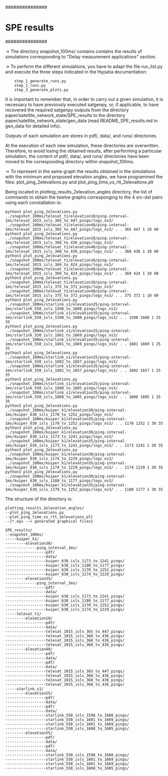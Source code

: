 ###############
# SPE results
###############

-> The directory snapshot_100ms/ contains contains the results of simulations corresponding to "Delay measurement applications" section.

-> To perform the different simulations, you have to adapt the file run_list.py and execute the three steps indicated in the Hypatia documentation:
```
    step_1_generate_runs.py
    step_2_runs.py
    step_3_generate_plots.py
```
    
It is important to remember that, in order to carry out a given simulation, it is necessary to have previously executed satgenpy, or, if applicable, to have recovered the required satgenpy outputs from the directory paper/satellite_network_state/SPE_results to the directory paper/satellite_network_state/gen_data (read README_SPE_results.md in gen_data for detailed info).
    
Outputs of each simulation are stores in pdf/, data/, and runs/ directories.

At the execution of each new simulation, these directories are overwritten. Therefore, to avoid losing the obtained results, after performing a particular simulation, the content of pdf/, data/, and runs/ directories have been moved to the corresponding directory within snapshot_100ms.

-> To represent in the same graph the results obtained in the simulations with the minimum and proposed elevation angles, we have programmed the files: plot_ping_2elevations.py and plot_ping_time_vs_rtt_2elevations.plt

Being located in plotting_results_2elevation_angles directory, the list of commands to obtain the twelve graphs corresponging to the 4 src-dst pairs using each constallation is:

```
python3 plot_ping_2elevations.py ../snapshot_100ms/telesat_t1/elevation10/ping-interval-1ms/telesat_1015_isls_365_to_447_pings/logs_ns3/ ../snapshot_100ms/telesat_t1/elevation40/ping-interval-1ms/telesat_1015_isls_365_to_447_pings/logs_ns3/ . . 365 447 1 10 40
python3 plot_ping_2elevations.py ../snapshot_100ms/telesat_t1/elevation10/ping-interval-1ms/telesat_1015_isls_368_to_436_pings/logs_ns3/ ../snapshot_100ms/telesat_t1/elevation40/ping-interval-1ms/telesat_1015_isls_368_to_436_pings/logs_ns3/ . . 368 436 1 10 40    python3 plot_ping_2elevations.py ../snapshot_100ms/telesat_t1/elevation10/ping-interval-1ms/telesat_1015_isls_369_to_424_pings/logs_ns3/ ../snapshot_100ms/telesat_t1/elevation40/ping-interval-1ms/telesat_1015_isls_369_to_424_pings/logs_ns3/ . . 369 424 1 10 40    python3 plot_ping_2elevations.py ../snapshot_100ms/telesat_t1/elevation10/ping-interval-1ms/telesat_1015_isls_375_to_372_pings/logs_ns3/  ../snapshot_100ms/telesat_t1/elevation40/ping-interval-1ms/telesat_1015_isls_375_to_372_pings/logs_ns3/ . . 375 372 1 10 40    python3 plot_ping_2elevations.py ../snapshot_100ms/starlink_s1/elevation25/ping-interval-1ms/starlink_550_isls_1598_to_1680_pings/logs_ns3/ ../snapshot_100ms/starlink_s1/elevation35/ping-interval-1ms/starlink_550_isls_1598_to_1680_pings/logs_ns3/ . . 1598 1680 1 25 35
python3 plot_ping_2elevations.py ../snapshot_100ms/starlink_s1/elevation25/ping-interval-1ms/starlink_550_isls_1601_to_1669_pings/logs_ns3/ ../snapshot_100ms/starlink_s1/elevation35/ping-interval-1ms/starlink_550_isls_1601_to_1669_pings/logs_ns3/ . . 1601 1669 1 25 35
python3 plot_ping_2elevations.py ../snapshot_100ms/starlink_s1/elevation25/ping-interval-1ms/starlink_550_isls_1602_to_1657_pings/logs_ns3/ ../snapshot_100ms/starlink_s1/elevation35/ping-interval-1ms/starlink_550_isls_1602_to_1657_pings/logs_ns3/ . . 1602 1657 1 25 35
python3 plot_ping_2elevations.py ../snapshot_100ms/starlink_s1/elevation25/ping-interval-1ms/starlink_550_isls_1608_to_1605_pings/logs_ns3/ ../snapshot_100ms/starlink_s1/elevation35/ping-interval-1ms/starlink_550_isls_1608_to_1605_pings/logs_ns3/ . . 1608 1605 1 25 35
python3 plot_ping_2elevations.py ../snapshot_100ms/kuiper_k1/elevation30/ping-interval-1ms/kuiper_630_isls_1170_to_1252_pings/logs_ns3/ ../snapshot_100ms/kuiper_k1/elevation35/ping-interval-1ms/kuiper_630_isls_1170_to_1252_pings/logs_ns3/ . . 1170 1252 1 30 35
python3 plot_ping_2elevations.py ../snapshot_100ms/kuiper_k1/elevation30/ping-interval-1ms/kuiper_630_isls_1173_to_1241_pings/logs_ns3/ ../snapshot_100ms/kuiper_k1/elevation35/ping-interval-1ms/kuiper_630_isls_1173_to_1241_pings/logs_ns3/ . . 1173 1241 1 30 35
python3 plot_ping_2elevations.py ../snapshot_100ms/kuiper_k1/elevation30/ping-interval-1ms/kuiper_630_isls_1174_to_1229_pings/logs_ns3/ ../snapshot_100ms/kuiper_k1/elevation35/ping-interval-1ms/kuiper_630_isls_1174_to_1229_pings/logs_ns3/ . . 1174 1229 1 30 35
python3 plot_ping_2elevations.py ../snapshot_100ms/kuiper_k1/elevation30/ping-interval-1ms/kuiper_630_isls_1180_to_1177_pings/logs_ns3/ ../snapshot_100ms/kuiper_k1/elevation35/ping-interval-1ms/kuiper_630_isls_1170_to_1252_pings/logs_ns3/ . . 1180 1177 1 30 35
```

The structure of the directory is:

```
plotting_results_2elevation_angles/
--plot_ping_2elevations.py
--plot_ping_time_vs_rtt_2elevations.plt
--{*.eps --> generated graphical files}

SPE_results/
--snapshot_100ms/
-----kuiper_k1/
---------elevation30/
--------------ping_interval_1ms/
------------------pdf/
------------------data/
------------------kuiper_630_isls_1173_to_1241_pings/
------------------kuiper_630_isls_1180_to_1177_pings/
------------------kuiper_630_isls_1170_to_1252_pings/
------------------kuiper_630_isls_1174_to_1229_pings/
---------elevation35/
--------------ping_interval_1ms/
------------------pdf/
------------------data/
------------------kuiper_630_isls_1173_to_1241_pings/
------------------kuiper_630_isls_1180_to_1177_pings/
------------------kuiper_630_isls_1170_to_1252_pings/
------------------kuiper_630_isls_1174_to_1229_pings/
-----telesat_t1/
---------elevation10/
------------------pdf/
------------------data/
------------------telesat_1015_isls_365_to_447_pings/
------------------telesat_1015_isls_368_to_436_pings/
------------------telesat_1015_isls_368_to_436_pings/
------------------telesat_1015_isls_368_to_436_pings/
---------elevation40/
------------------pdf/
------------------data/
------------------pdf/
------------------data/
------------------telesat_1015_isls_365_to_447_pings/
------------------telesat_1015_isls_368_to_436_pings/
------------------telesat_1015_isls_368_to_436_pings/
------------------telesat_1015_isls_368_to_436_pings/
-----starlink_s1/
---------elevation25/
------------------pdf/
------------------data/
------------------pdf/
------------------data/
------------------starlink_550_isls_1598_to_1680_pings/
------------------starlink_550_isls_1601_to_1669_pings/
------------------starlink_550_isls_1601_to_1669_pings/
------------------starlink_550_isls_1608_to_1605_pings/
---------elevation35/
------------------pdf/
------------------data/
------------------pdf/
------------------data/
------------------starlink_550_isls_1598_to_1680_pings/
------------------starlink_550_isls_1601_to_1669_pings/
------------------starlink_550_isls_1601_to_1669_pings/
------------------starlink_550_isls_1608_to_1605_pings/
```
